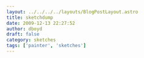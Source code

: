 ```yaml
---
layout: ../../../../layouts/BlogPostLayout.astro
title: sketchdump
date: 2009-12-13 22:27:52
author: dboyd
draft: false
category: sketches
tags: ['painter', 'sketches']
---
```

<img
src="https://img.selfiespirits.com/images/2009/12/Anchisi_003.jpg"
alt=""
/>

<img
src="https://img.selfiespirits.com/images/2009/12/alex_001.jpg"
alt=""
/>
<img
src="https://img.selfiespirits.com/images/2009/12/martari001.jpg"
alt=""
/>

<img
srcset="https://img.selfiespirits.com/images/2009/12/stam_001_480.avif 480w"
sizes="(max-width: 480px) 100vw"
src="https://img.selfiespirits.com/images/2009/12/stam_001.jpg"
alt=""
/>

<img
srcset="https://img.selfiespirits.com/images/2009/12/beech001_480.avif 480w"
sizes="(max-width: 480px) 100vw"
src="https://img.selfiespirits.com/images/2009/12/beech001.jpg"
alt=""
/>

<img
src="https://img.selfiespirits.com/images/2009/12/brittanyJ_001.jpg"
alt=""
/>

<img
src="https://img.selfiespirits.com/images/2009/12/sadNinja_003.jpg"
alt=""
/>

<img
src="https://img.selfiespirits.com/images/2009/12/aestheticD1.jpg"
alt=""
/>

<img
srcset="https://img.selfiespirits.com/images/2009/12/blackShirt003_480.avif 480w"
sizes="(max-width: 480px) 100vw"
src="https://img.selfiespirits.com/images/2009/12/blackShirt003.jpg"
alt=""
/>

<img
src="https://img.selfiespirits.com/images/2009/12/giovanni.jpg"
alt=""
/>

<img
srcset="https://img.selfiespirits.com/images/2009/12/vulcan_480.avif 480w"
sizes="(max-width: 480px) 100vw"
src="https://img.selfiespirits.com/images/2009/12/vulcan.jpg"
alt=""
/>

<img
srcset="https://img.selfiespirits.com/images/2009/12/kari_480.avif 480w"
sizes="(max-width: 480px) 100vw"
src="https://img.selfiespirits.com/images/2009/12/kari.jpg"
alt=""
/>

<img
srcset="https://img.selfiespirits.com/images/2009/12/Cold_Pink_by_dboyd_480.avif 480w"
sizes="(max-width: 480px) 100vw"
src="https://img.selfiespirits.com/images/2009/12/Cold_Pink_by_dboyd.jpg"
alt=""
/>

